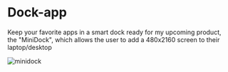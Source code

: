 # Dock-app
Keep your favorite apps in a smart dock ready for my upcoming product, the "MiniDock", which allows the user to add a 480x2160 screen to their laptop/desktop

![minidock](https://user-images.githubusercontent.com/63688331/111854360-1adff680-88dc-11eb-8ffe-e4e5e5f576ba.PNG)



